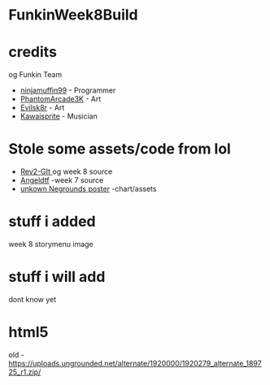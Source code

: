 # FunkinWeek8Build


# credits
og Funkin Team 
- [ninjamuffin99](https://twitter.com/ninja_muffin99) - Programmer
- [PhantomArcade3K](https://twitter.com/phantomarcade3k) - Art 
-  [Evilsk8r](https://twitter.com/evilsk8r) - Art
- [Kawaisprite](https://twitter.com/kawaisprite) - Musician

# Stole some assets/code from lol

- [Rev2-GIt ](https://github.com/Rev2-Git) og week 8 source
- [Angeldtf](https://github.com/AngelDTF) -week 7 source
- [unkown Negrounds poster](http://uploads.ungrounded.net/tmp/1911000/1911716/file/alternate/alternate_2_r7.zip/) -chart/assets

# stuff i added 

week 8 storymenu image

# stuff i will add
dont know yet

# html5

old - https://uploads.ungrounded.net/alternate/1920000/1920279_alternate_189725_r1.zip/
 


